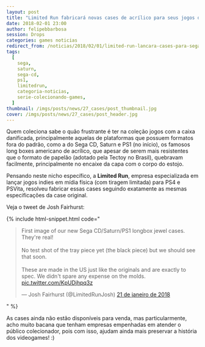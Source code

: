 ```yaml
---
layout: post
title: "Limited Run fabricará novas cases de acrílico para seus jogos de Sega CD, Saturn e PS1"
date: 2018-02-01 23:00
author: felipebbarbosa
session: Drops
categories: games noticias
redirect_from: /noticias/2018/02/01/limited-run-lancara-cases-para-sega-cd-saturn-ps1.html
tags:
  [
    sega,
    saturn,
    sega-cd,
    ps1,
    limitedrun,
    categoria-noticias,
    serie-colecionando-games,
  ]
thumbnail: /imgs/posts/news/27_cases/post_thumbnail.jpg
cover: /imgs/posts/news/27_cases/post_header.jpg
---
```


Quem coleciona sabe o quão frustrante é ter na coleção jogos com a caixa danificada, principalmente
aquelas de plataformas que possuem formatos fora do padrão, como a do Sega CD, Saturn e PS1 (no
início), os famosos long boxes americano de acrílico, que apesar de serem mais resistentes que o
formato de papelão (adotado pela Tectoy no Brasil), quebravam facilmente, principalmente no encaixe
da capa com o corpo do estojo.

Pensando neste nicho específico, a **Limited Run**, empresa especializada em lançar jogos indies em
mídia física (com tiragem limitada) para PS4 e PSVita, resolveu fabricar essas cases seguindo
exatamente as mesmas especificações da case original.

<!--more-->

Veja o tweet de Josh Fairhurst:

{% include html-snippet.html code="<blockquote class='twitter-tweet' data-lang='pt'><p lang='en' dir='ltr'>First image of our new Sega CD/Saturn/PS1 longbox jewel cases. They&#39;re real! <br><br>No test shot of the tray piece yet (the black piece) but we should see that soon.<br><br>These are made in the US just like the originals and are exactly to spec. We didn&#39;t spare any expense on the molds. <a href='https://t.co/KpUDjhpq3z'>pic.twitter.com/KpUDjhpq3z</a></p>&mdash; Josh Fairhurst (@LimitedRunJosh) <a href='https://twitter.com/LimitedRunJosh/status/954922014879420416?ref_src=twsrc%5Etfw'>21 de janeiro de 2018</a></blockquote>

<script async src='https://platform.twitter.com/widgets.js' charset='utf-8'></script>" %}

As cases ainda não estão disponíveis para venda, mas particularmente,
acho muito bacana que tenham empresas empenhadas em atender o público colecionador,
pois com isso, ajudam ainda mais preservar a história dos videogames! :)

